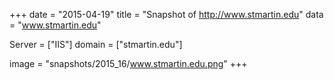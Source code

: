 
+++
date = "2015-04-19"
title = "Snapshot of http://www.stmartin.edu"
data = "www.stmartin.edu"

Server = ["IIS"]
domain = ["stmartin.edu"]

  image = "snapshots/2015_16/www.stmartin.edu.png"
+++
#
